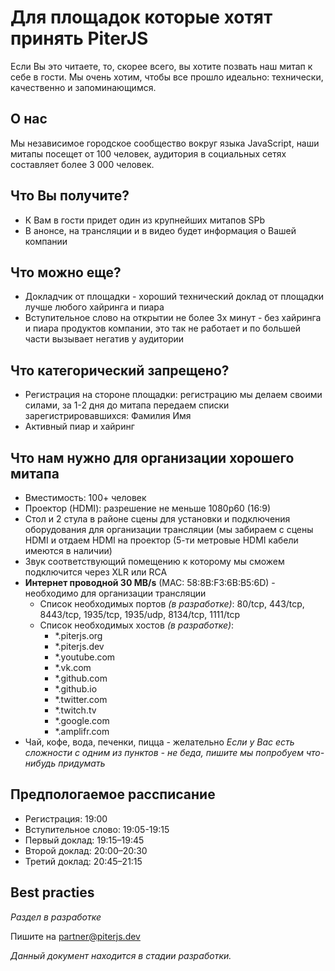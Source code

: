 # Для площадок которые хотят принять PiterJS
Если Вы это читаете, то, скорее всего, вы хотите позвать наш митап к себе в гости. 
Мы очень хотим, чтобы все прошло идеально: технически, качественно и запоминающимся.

## О нас
  Мы независимое городское сообщество вокруг языка JavaScript, наши митапы посещет от 100 человек, аудитория в социальных сетях составляет более 3 000 человек.

## Что Вы получите?
- К Вам в гости придет один из крупнейших митапов SPb
- В анонсе, на трансляции и в видео будет информация о Вашей компании

## Что можно еще?
- Докладчик от площадки - хороший технический доклад от площадки лучше любого хайринга и пиара
- Вступительное слово на открытии не более 3х минут - без хайринга и пиара продуктов компании, это так не работает и по большей части вызывает негатив у аудитории

## Что категорический запрещено?
- Регистрация на стороне площадки: регистрацию мы делаем своими силами, за 1-2 дня до митапа передаем списки зарегистрировавшихся: Фамилия Имя
- Активный пиар и хайринг

## Что нам нужно для организации хорошего митапа
- Вместимость: 100+ человек
- Проектор (HDMI): разрешение не меньше 1080p60 (16:9)
- Стол и 2 стула в районе сцены для установки и подключения оборудования для организации трансляции (мы забираем с сцены HDMI и отдаем HDMI на проектор (5-ти метровые HDMI кабели имеются в наличии)
- Звук соответствующий помещению к которому мы сможем подключится через XLR или RCA
- **Интернет проводной 30 MB/s** (MAC: 58:8B:F3:6B:B5:6D) - необходимо для организации трансляции
  - Список необходимых портов *(в разработке)*: 80/tcp, 443/tcp, 8443/tcp, 1935/tcp, 1935/udp, 8134/tcp, 1111/tcp
  - Список необходимых хостов *(в разработке)*:
    - *.piterjs.org
    - *.piterjs.dev
    - *.youtube.com
    - *.vk.com
    - *.github.com
    - *.github.io
    - *.twitter.com
    - *.twitch.tv
    - *.google.com
    - *.amplifr.com
- Чай, кофе, вода, печенки, пицца - желательно
*Если у Вас есть сложности с одним из пунктов - не беда, пишите мы попробуем что-нибудь придумать*


## Предпологаемое рассписание
- Регистрация: 19:00
- Вступительное слово: 19:05-19:15
- Первый доклад: 19:15–19:45
- Второй доклад: 20:00–20:30
- Третий доклад: 20:45–21:15

## Best practies
*Раздел в разработке*

Пишите на partner@piterjs.dev

*Данный документ находится в стадии разработки.*
